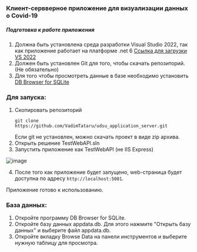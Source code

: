 ### Клиент-сервверное приложение для визуализации данных о Covid-19

##### Подготовка к работе приложения
1. Должна быть установлена среда разработки Visual Studio 2022, так как приложение работает на платформе .net 6
   [Ссылка для загрузки VS 2022](https://visualstudio.microsoft.com/ru/vs/)
2. Должен быть установлен Git для того, чтобы скачать репозиторий. (Не обязательно)
3. Для того чтобы просмотреть данные в базе необходимо установить [DB Browser for SQLite](https://sqlitebrowser.org/dl/)
   
### Для запуска:
1. Скопировать репозиторий
   ```Shell
   git clone https://github.com/VadimTataru/udsu_application_server.git
   ```
   Если git не установлен, можно скачать проект в виде zip архива.
2. Открыть решение TestWebAPI.sln
3. Запустить приложение как TestWebAPI (не IIS Express)

![image](https://user-images.githubusercontent.com/64976256/168458054-87e84f01-89f3-42f1-a70d-dbf3cb536040.png)

4. После того как приложение будет запущено, web-страница будет доступна по адресу `http://localhost:5001`.

Приложение готово к использованию.

### База данных:
1. Откройте программу DB Browser for SQLite.
2. Откройте базу данных appdata.db. Для этого нажмите "Открыть базу данных" и выберите файл appdata.db.
3. Откройте вкладку Browse Data на панели инструментов и выберите нужную таблицу для просмотра. 
